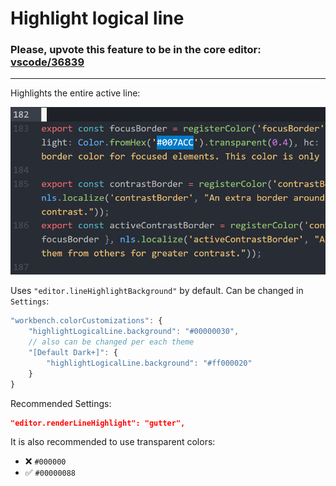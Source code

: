 # Highlight logical line

### Please, upvote this feature to be in the core editor: [vscode/36839](https://github.com/microsoft/vscode/issues/36839)

---

Highlights the entire active line:

![Demo](https://raw.githubusercontent.com/usernamehw/vscode-highlight-logical-line/master/img/demo.gif)

Uses `"editor.lineHighlightBackground"` by default. Can be changed in `Settings`:

```javascript
"workbench.colorCustomizations": {
	"highlightLogicalLine.background": "#00000030",
	// also can be changed per each theme
	"[Default Dark+]": {
		"highlightLogicalLine.background": "#ff000020"
	}
}
```

Recommended Settings:
```json
"editor.renderLineHighlight": "gutter",
```

It is also recommended to use transparent colors:

- ❌ `#000000`
- ✅ `#00000088`
